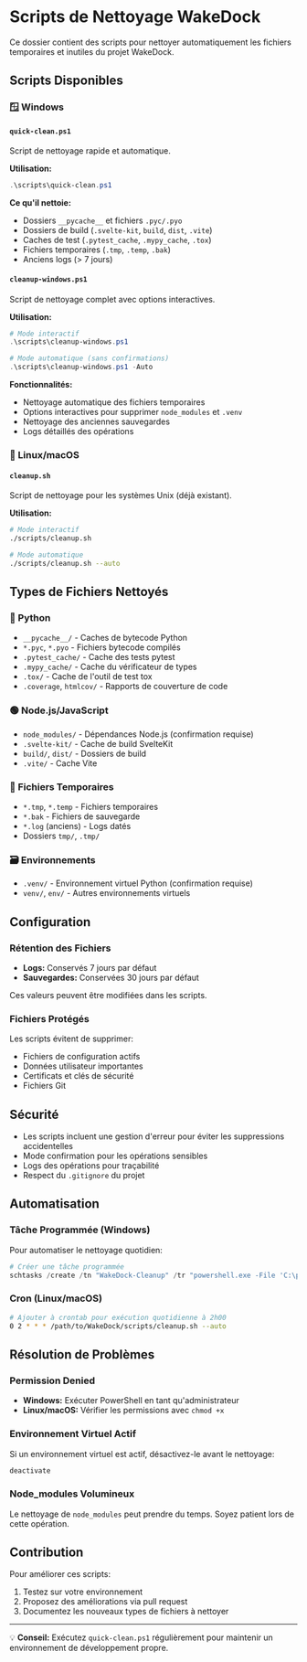 # Scripts de Nettoyage WakeDock

Ce dossier contient des scripts pour nettoyer automatiquement les fichiers temporaires et inutiles du projet WakeDock.

## Scripts Disponibles

### 🪟 Windows

#### `quick-clean.ps1`
Script de nettoyage rapide et automatique.

**Utilisation:**
```powershell
.\scripts\quick-clean.ps1
```

**Ce qu'il nettoie:**
- Dossiers `__pycache__` et fichiers `.pyc/.pyo`
- Dossiers de build (`.svelte-kit`, `build`, `dist`, `.vite`)
- Caches de test (`.pytest_cache`, `.mypy_cache`, `.tox`)
- Fichiers temporaires (`.tmp`, `.temp`, `.bak`)
- Anciens logs (> 7 jours)

#### `cleanup-windows.ps1`
Script de nettoyage complet avec options interactives.

**Utilisation:**
```powershell
# Mode interactif
.\scripts\cleanup-windows.ps1

# Mode automatique (sans confirmations)
.\scripts\cleanup-windows.ps1 -Auto
```

**Fonctionnalités:**
- Nettoyage automatique des fichiers temporaires
- Options interactives pour supprimer `node_modules` et `.venv`
- Nettoyage des anciennes sauvegardes
- Logs détaillés des opérations

### 🐧 Linux/macOS

#### `cleanup.sh`
Script de nettoyage pour les systèmes Unix (déjà existant).

**Utilisation:**
```bash
# Mode interactif
./scripts/cleanup.sh

# Mode automatique
./scripts/cleanup.sh --auto
```

## Types de Fichiers Nettoyés

### 🐍 Python
- `__pycache__/` - Caches de bytecode Python
- `*.pyc`, `*.pyo` - Fichiers bytecode compilés
- `.pytest_cache/` - Cache des tests pytest
- `.mypy_cache/` - Cache du vérificateur de types
- `.tox/` - Cache de l'outil de test tox
- `.coverage`, `htmlcov/` - Rapports de couverture de code

### 🟢 Node.js/JavaScript
- `node_modules/` - Dépendances Node.js (confirmation requise)
- `.svelte-kit/` - Cache de build SvelteKit
- `build/`, `dist/` - Dossiers de build
- `.vite/` - Cache Vite

### 📁 Fichiers Temporaires
- `*.tmp`, `*.temp` - Fichiers temporaires
- `*.bak` - Fichiers de sauvegarde
- `*.log` (anciens) - Logs datés
- Dossiers `tmp/`, `.tmp/`

### 🗃️ Environnements
- `.venv/` - Environnement virtuel Python (confirmation requise)
- `venv/`, `env/` - Autres environnements virtuels

## Configuration

### Rétention des Fichiers
- **Logs:** Conservés 7 jours par défaut
- **Sauvegardes:** Conservées 30 jours par défaut

Ces valeurs peuvent être modifiées dans les scripts.

### Fichiers Protégés
Les scripts évitent de supprimer:
- Fichiers de configuration actifs
- Données utilisateur importantes
- Certificats et clés de sécurité
- Fichiers Git

## Sécurité

- Les scripts incluent une gestion d'erreur pour éviter les suppressions accidentelles
- Mode confirmation pour les opérations sensibles
- Logs des opérations pour traçabilité
- Respect du `.gitignore` du projet

## Automatisation

### Tâche Programmée (Windows)
Pour automatiser le nettoyage quotidien:

```powershell
# Créer une tâche programmée
schtasks /create /tn "WakeDock-Cleanup" /tr "powershell.exe -File 'C:\path\to\WakeDock\scripts\quick-clean.ps1'" /sc daily /st 02:00
```

### Cron (Linux/macOS)
```bash
# Ajouter à crontab pour exécution quotidienne à 2h00
0 2 * * * /path/to/WakeDock/scripts/cleanup.sh --auto
```

## Résolution de Problèmes

### Permission Denied
- **Windows:** Exécuter PowerShell en tant qu'administrateur
- **Linux/macOS:** Vérifier les permissions avec `chmod +x`

### Environnement Virtuel Actif
Si un environnement virtuel est actif, désactivez-le avant le nettoyage:
```bash
deactivate
```

### Node_modules Volumineux
Le nettoyage de `node_modules` peut prendre du temps. Soyez patient lors de cette opération.

## Contribution

Pour améliorer ces scripts:
1. Testez sur votre environnement
2. Proposez des améliorations via pull request
3. Documentez les nouveaux types de fichiers à nettoyer

---

💡 **Conseil:** Exécutez `quick-clean.ps1` régulièrement pour maintenir un environnement de développement propre.
